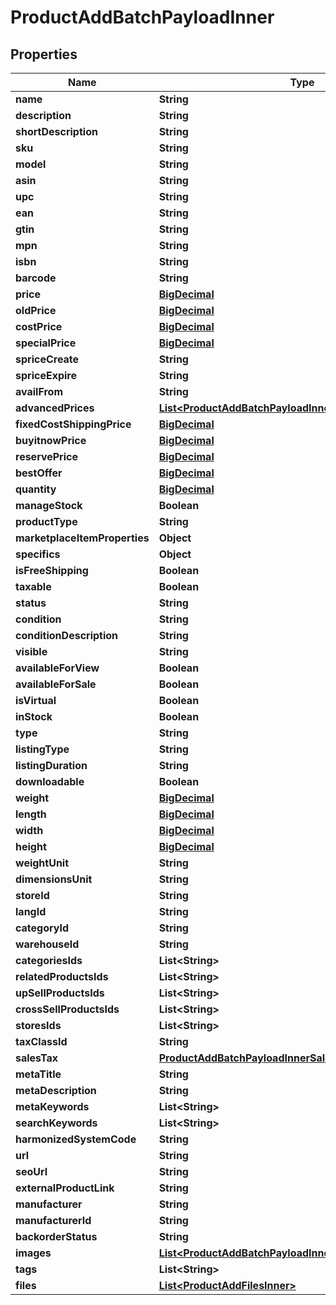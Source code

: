 

# ProductAddBatchPayloadInner

## Properties

Name | Type | Description | Notes
------------ | ------------- | ------------- | -------------
**name** | **String** |  |  [optional]
**description** | **String** |  |  [optional]
**shortDescription** | **String** |  |  [optional]
**sku** | **String** |  |  [optional]
**model** | **String** |  |  [optional]
**asin** | **String** |  |  [optional]
**upc** | **String** |  |  [optional]
**ean** | **String** |  |  [optional]
**gtin** | **String** |  |  [optional]
**mpn** | **String** |  |  [optional]
**isbn** | **String** |  |  [optional]
**barcode** | **String** |  |  [optional]
**price** | [**BigDecimal**](BigDecimal.md) |  |  [optional]
**oldPrice** | [**BigDecimal**](BigDecimal.md) |  |  [optional]
**costPrice** | [**BigDecimal**](BigDecimal.md) |  |  [optional]
**specialPrice** | [**BigDecimal**](BigDecimal.md) |  |  [optional]
**spriceCreate** | **String** |  |  [optional]
**spriceExpire** | **String** |  |  [optional]
**availFrom** | **String** |  |  [optional]
**advancedPrices** | [**List&lt;ProductAddBatchPayloadInnerAdvancedPricesInner&gt;**](ProductAddBatchPayloadInnerAdvancedPricesInner.md) |  |  [optional]
**fixedCostShippingPrice** | [**BigDecimal**](BigDecimal.md) |  |  [optional]
**buyitnowPrice** | [**BigDecimal**](BigDecimal.md) |  |  [optional]
**reservePrice** | [**BigDecimal**](BigDecimal.md) |  |  [optional]
**bestOffer** | [**BigDecimal**](BigDecimal.md) |  |  [optional]
**quantity** | [**BigDecimal**](BigDecimal.md) |  |  [optional]
**manageStock** | **Boolean** |  |  [optional]
**productType** | **String** |  |  [optional]
**marketplaceItemProperties** | **Object** |  |  [optional]
**specifics** | **Object** |  |  [optional]
**isFreeShipping** | **Boolean** |  |  [optional]
**taxable** | **Boolean** |  |  [optional]
**status** | **String** |  |  [optional]
**condition** | **String** |  |  [optional]
**conditionDescription** | **String** |  |  [optional]
**visible** | **String** |  |  [optional]
**availableForView** | **Boolean** |  |  [optional]
**availableForSale** | **Boolean** |  |  [optional]
**isVirtual** | **Boolean** |  |  [optional]
**inStock** | **Boolean** |  |  [optional]
**type** | **String** |  |  [optional]
**listingType** | **String** |  |  [optional]
**listingDuration** | **String** |  |  [optional]
**downloadable** | **Boolean** |  |  [optional]
**weight** | [**BigDecimal**](BigDecimal.md) |  |  [optional]
**length** | [**BigDecimal**](BigDecimal.md) |  |  [optional]
**width** | [**BigDecimal**](BigDecimal.md) |  |  [optional]
**height** | [**BigDecimal**](BigDecimal.md) |  |  [optional]
**weightUnit** | **String** |  |  [optional]
**dimensionsUnit** | **String** |  |  [optional]
**storeId** | **String** |  |  [optional]
**langId** | **String** |  |  [optional]
**categoryId** | **String** |  |  [optional]
**warehouseId** | **String** |  |  [optional]
**categoriesIds** | **List&lt;String&gt;** |  |  [optional]
**relatedProductsIds** | **List&lt;String&gt;** |  |  [optional]
**upSellProductsIds** | **List&lt;String&gt;** |  |  [optional]
**crossSellProductsIds** | **List&lt;String&gt;** |  |  [optional]
**storesIds** | **List&lt;String&gt;** |  |  [optional]
**taxClassId** | **String** |  |  [optional]
**salesTax** | [**ProductAddBatchPayloadInnerSalesTax**](ProductAddBatchPayloadInnerSalesTax.md) |  |  [optional]
**metaTitle** | **String** |  |  [optional]
**metaDescription** | **String** |  |  [optional]
**metaKeywords** | **List&lt;String&gt;** |  |  [optional]
**searchKeywords** | **List&lt;String&gt;** |  |  [optional]
**harmonizedSystemCode** | **String** |  |  [optional]
**url** | **String** |  |  [optional]
**seoUrl** | **String** |  |  [optional]
**externalProductLink** | **String** |  |  [optional]
**manufacturer** | **String** |  |  [optional]
**manufacturerId** | **String** |  |  [optional]
**backorderStatus** | **String** |  |  [optional]
**images** | [**List&lt;ProductAddBatchPayloadInnerImagesInner&gt;**](ProductAddBatchPayloadInnerImagesInner.md) |  |  [optional]
**tags** | **List&lt;String&gt;** |  |  [optional]
**files** | [**List&lt;ProductAddFilesInner&gt;**](ProductAddFilesInner.md) |  |  [optional]




